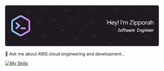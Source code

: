 <!--
**zipporah-codes/zipporah-codes** is a ✨ _special_ ✨ repository because its `README.md` (this file) appears on your GitHub profile.

Here are some ideas to get you started:

- 🔭 I’m currently working on ...
- 🌱 I’m currently learning ...
- 👯 I’m looking to collaborate on ...
- 🤔 I’m looking for help with ...
- 💬 Ask me about ...
- 📫 How to reach me: ...
- 😄 Pronouns: ...
- ⚡ Fun fact: ...
-->

![Header](./github-header-image.png)

💬 Ask me about AWS cloud engineering and development...

[![My Skills](https://skillicons.dev/icons?i=aws,py,java,postgres,git,github,bitbucket,jenkins,postman,pycharm,vscode)](https://skillicons.dev)